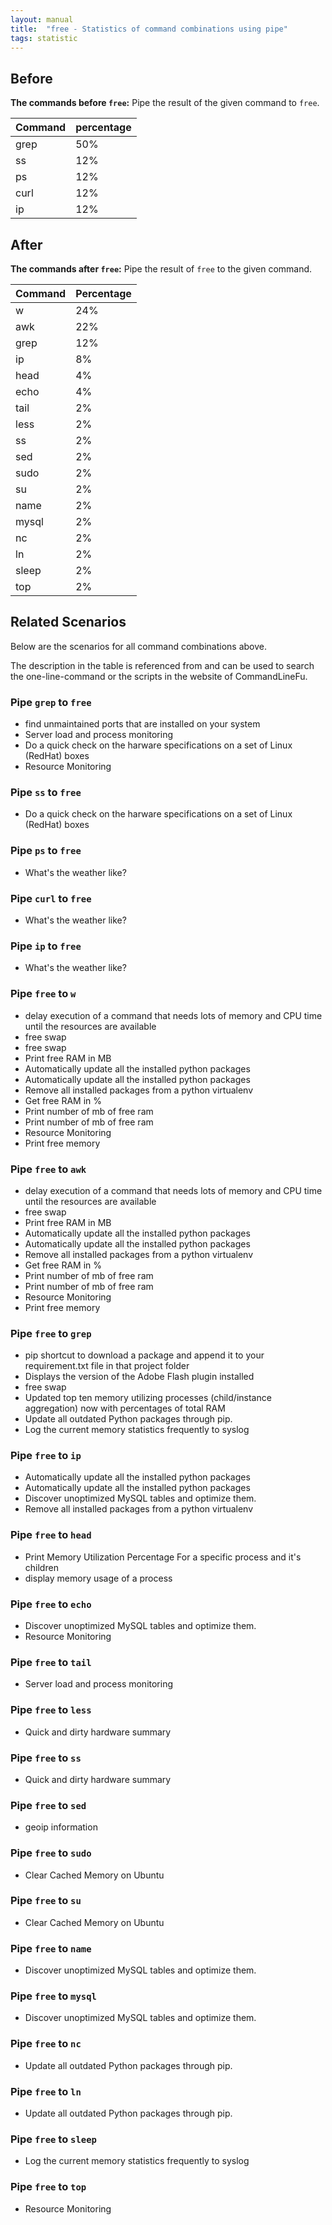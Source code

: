 ```yaml
---
layout: manual
title:  "free - Statistics of command combinations using pipe"
tags: statistic
---
```


## Before

__The commands before `free`:__ Pipe the result of the given command to `free`.

| Command | percentage |
|--------|--------|
| grep | 50% |
| ss | 12% |
| ps | 12% |
| curl | 12% |
| ip | 12% |



## After

__The commands after `free`:__ Pipe the result of `free` to the given command.

| Command | Percentage | 
|-------|--------|
| w | 24% |
| awk | 22% |
| grep | 12% |
| ip | 8% |
| head | 4% |
| echo | 4% |
| tail | 2% |
| less | 2% |
| ss | 2% |
| sed | 2% |
| sudo | 2% |
| su | 2% |
| name | 2% |
| mysql | 2% |
| nc | 2% |
| ln | 2% |
| sleep | 2% |
| top | 2% |



## Related Scenarios

Below are the scenarios for all command combinations above.

The description in the table is referenced from and can be used to search the one-line-command or the scripts in the website of CommandLineFu.


### Pipe `grep` to `free`

- find unmaintained ports that are installed on your system
- Server load and process monitoring
- Do a quick check on the harware specifications on a set of Linux (RedHat) boxes
- Resource Monitoring

            
### Pipe `ss` to `free`

- Do a quick check on the harware specifications on a set of Linux (RedHat) boxes

            
### Pipe `ps` to `free`

- What's the weather like?

            
### Pipe `curl` to `free`

- What's the weather like?

            
### Pipe `ip` to `free`

- What's the weather like?

            


### Pipe `free` to `w`

- delay execution of a command that needs lots of memory and CPU time until the resources are available
- free swap
- free swap
- Print free RAM in MB
- Automatically update all the installed python packages
- Automatically update all the installed python packages
- Remove all installed packages from a python virtualenv
- Get free RAM in %
- Print number of mb of free ram
- Print number of mb of free ram
- Resource Monitoring
- Print free memory

            
### Pipe `free` to `awk`

- delay execution of a command that needs lots of memory and CPU time until the resources are available
- free swap
- Print free RAM in MB
- Automatically update all the installed python packages
- Automatically update all the installed python packages
- Remove all installed packages from a python virtualenv
- Get free RAM in %
- Print number of mb of free ram
- Print number of mb of free ram
- Resource Monitoring
- Print free memory

            
### Pipe `free` to `grep`

- pip shortcut to download a package and append it to your requirement.txt file in that project folder
- Displays the version of the Adobe Flash plugin installed
- free swap
- Updated top ten memory utilizing processes (child/instance aggregation) now with percentages of total RAM
- Update all outdated Python packages through pip.
- Log the current memory statistics frequently to syslog

            
### Pipe `free` to `ip`

- Automatically update all the installed python packages
- Automatically update all the installed python packages
- Discover unoptimized MySQL tables and optimize them.
- Remove all installed packages from a python virtualenv

            
### Pipe `free` to `head`

- Print Memory Utilization Percentage For a specific process and it's children
- display memory usage of a process

            
### Pipe `free` to `echo`

- Discover unoptimized MySQL tables and optimize them.
- Resource Monitoring

            
### Pipe `free` to `tail`

- Server load and process monitoring

            
### Pipe `free` to `less`

- Quick and dirty hardware summary

            
### Pipe `free` to `ss`

- Quick and dirty hardware summary

            
### Pipe `free` to `sed`

- geoip information

            
### Pipe `free` to `sudo`

- Clear Cached Memory on Ubuntu

            
### Pipe `free` to `su`

- Clear Cached Memory on Ubuntu

            
### Pipe `free` to `name`

- Discover unoptimized MySQL tables and optimize them.

            
### Pipe `free` to `mysql`

- Discover unoptimized MySQL tables and optimize them.

            
### Pipe `free` to `nc`

- Update all outdated Python packages through pip.

            
### Pipe `free` to `ln`

- Update all outdated Python packages through pip.

            
### Pipe `free` to `sleep`

- Log the current memory statistics frequently to syslog

            
### Pipe `free` to `top`

- Resource Monitoring

            
